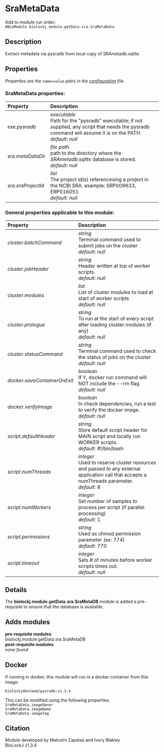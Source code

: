 # SraMetaData
Add to module run order:                    
`#BioModule biolockj.module.getData.sra.SraMetaData`

## Description 
Extract metadata via pysradb from local copy of SRAmetadb.sqlite.

## Properties 
*Properties are the `name=value` pairs in the [configuration](../../../Configuration#properties) file.*                   

### SraMetaData properties: 
| Property| Description |
| :--- | :--- |
| *exe.pysradb* | _executable_ <br>Path for the "pysradb" executable; if not supplied, any script that needs the pysradb command will assume it is on the PATH.<br>*default:*  *null* |
| *sra.metaDataDir* | _file path_ <br>path to the directory where the *SRAmetadb.sqlite* database is stored.<br>*default:*  *null* |
| *sra.sraProjectId* | _list_ <br>The project id(s) referencesing a project in the NCBI SRA. example: SRP009633, ERP016051<br>*default:*  *null* |

### General properties applicable to this module: 
| Property| Description |
| :--- | :--- |
| *cluster.batchCommand* | _string_ <br>Terminal command used to submit jobs on the cluster<br>*default:*  *null* |
| *cluster.jobHeader* | _string_ <br>Header written at top of worker scripts<br>*default:*  *null* |
| *cluster.modules* | _list_ <br>List of cluster modules to load at start of worker scripts<br>*default:*  *null* |
| *cluster.prologue* | _string_ <br>To run at the start of every script after loading cluster modules (if any)<br>*default:*  *null* |
| *cluster.statusCommand* | _string_ <br>Terminal command used to check the status of jobs on the cluster<br>*default:*  *null* |
| *docker.saveContainerOnExit* | _boolean_ <br>If Y, docker run command will NOT include the --rm flag<br>*default:*  *null* |
| *docker.verifyImage* | _boolean_ <br>In check dependencies, run a test to verify the docker image.<br>*default:*  *null* |
| *script.defaultHeader* | _string_ <br>Store default script header for MAIN script and locally run WORKER scripts.<br>*default:*  #!/bin/bash |
| *script.numThreads* | _integer_ <br>Used to reserve cluster resources and passed to any external application call that accepts a numThreads parameter.<br>*default:*  8 |
| *script.numWorkers* | _integer_ <br>Set number of samples to process per script (if parallel processing)<br>*default:*  1 |
| *script.permissions* | _string_ <br>Used as chmod permission parameter (ex: 774)<br>*default:*  770 |
| *script.timeout* | _integer_ <br>Sets # of minutes before worker scripts times out.<br>*default:*  *null* |

## Details 
The **biolockj.module.getData.sra.SraMetaDB** module is added a pre-requisite to ensure that the database is available.

## Adds modules 
**pre-requisite modules**                    
biolockj.module.getData.sra.SraMetaDB                   
**post-requisite modules**                    
*none found*                   

## Docker 
If running in docker, this module will run in a docker container from this image:<br>
```
biolockjdevteam/pysradb:v1.3.4
```
This can be modified using the following properties:<br>
`SraMetaData.imageOwner`<br>
`SraMetaData.imageName`<br>
`SraMetaData.imageTag`<br>

## Citation 
Module developed by Malcolm Zapatas and Ivory Blakley                   
BioLockJ v1.3.4

